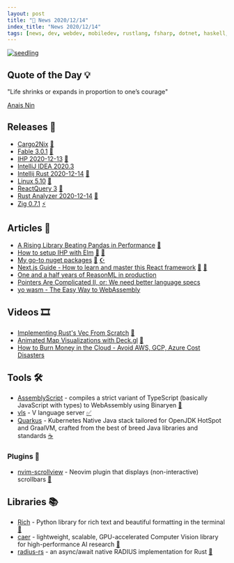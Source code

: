 ```yaml
---
layout: post
title: "📜 News 2020/12/14"
index_title: "News 2020/12/14"
tags: [news, dev, webdev, mobiledev, rustlang, fsharp, dotnet, haskell, linux, reactjs, ziglang, python, elm, csharp, javascript, reasonml, webassembly, vlang, cloud, neovim, java, assemblyscript]
---
```


<a href="https://daily-tech-news.github.io/yyyy/MM/dd/news.html">
  <img src="https://user-images.githubusercontent.com/430272/102158199-ac644600-3e5f-11eb-8b16-1fc4920519c8.jpg"
     alt="seedling"
     class="image">
</a>

## Quote of the Day 💡

"Life shrinks or expands in proportion to one’s courage"

[Anais Nin](https://en.wikipedia.org/wiki/Ana%C3%AFs_Nin)

## Releases 🥳

- [Cargo2Nix](https://github.com/cargo2nix/cargo2nix/releases/tag/v0.9.0) [🦀](https://www.rust-lang.org "#rust")
- [Fable 3.0.1](https://github.com/fable-compiler/Fable/releases/tag/3.0.1) [🔷](https://fsharp.org "#fsharp #dotnet")
- [IHP 2020-12-13](https://github.com/digitallyinduced/ihp/releases/tag/v20201213) [🎩](https://www.haskell.org "#haskell")
- [IntelliJ IDEA 2020.3](https://blog.jetbrains.com/idea/2020/12/intellij-idea-2020-3/)
- [Intellij Rust 2020-12-14](https://intellij-rust.github.io/0/12/14/changelog-137.html) [🦀](https://www.rust-lang.org "#rust")
- [Linux 5.10](https://lkml.org/lkml/2020/12/13/290) [🐧](https://www.linux.org "#linux")
- [ReactQuery 3](https://twitter.com/tannerlinsley/status/1338498989918998532?s=21) [🔶](https://reactjs.org "#reactjs")
- [Rust Analyzer 2020-12-14](https://rust-analyzer.github.io/thisweek/2020/12/14/changelog-55.html) [🦀](https://www.rust-lang.org "#rust")
- [Zig 0.7.1](https://github.com/ziglang/zig/releases/tag/0.7.1) [⚡️](https://ziglang.org "#ziglang")

## Articles 📜

- [A Rising Library Beating Pandas in Performance](https://www.kdnuggets.com/2020/12/rising-library-beating-pandas-performance.html) [🐍](https://www.python.org "#python")
- [How to setup IHP with Elm](https://driftercode.com/blog/ihp-with-elm/) [🔰](https://elm-lang.org) [🎩](https://www.haskell.org "#haskell")
- [My go-to nuget packages](https://www.technicaldogsbody.com/blog/go-to-nuget-packages) [🔷](https://fsharp.org "#fsharp #dotnet") [☪️ ](https://docs.microsoft.com/en-us/dotnet/csharp "#csharp #dotnet")
- [Next.js Guide - How to learn and master this React framework](https://codedamn.com/news/nextjs-guide) [🔶](https://developer.mozilla.org/en-US/docs/Web/JavaScript "#javascript") [🔶](https://reactjs.org "#reactjs")
- [One and a half years of ReasonML in production](https://tech.ahrefs.com/one-and-a-half-years-of-reasonml-in-production-2250cf5ba63b)
- [Pointers Are Complicated II, or: We need better language specs](https://www.ralfj.de/blog/2020/12/14/provenance.html)
- [yo wasm - The Easy Way to WebAssembly](https://deislabs.io/posts/introducing-yo-wasm/)

## Videos 🎞

- [Implementing Rust's Vec From Scratch](https://www.youtube.com/watch?v=3OL95gZgPWA) [🦀](https://www.rust-lang.org "#rust")
- [Animated Map Visualizations with Deck.gl](https://www.youtube.com/watch?v=kHi83pSAFig) [🔶](https://reactjs.org "#reactjs")
- [How to Burn Money in the Cloud - Avoid AWS, GCP, Azure Cost Disasters](https://www.youtube.com/watch?v=N6lYcXjd4pg)

## Tools 🛠

- [AssemblyScript](https://github.com/AssemblyScript/assemblyscript) - compiles a strict variant of TypeScript (basically JavaScript with types) to WebAssembly using Binaryen [🔷](https://www.typescriptlang.org "#typescript")
- [vls](https://github.com/vlang/vls) - V language server [✅](https://vlang.io "#vlang")
- [Quarkus](https://quarkus.io) - Kubernetes Native Java stack tailored for OpenJDK HotSpot and GraalVM, crafted from the best of breed Java libraries and standards [☕️](https://www.java.com "#java")

### Plugins 🔌

- [nvim-scrollview](https://github.com/dstein64/nvim-scrollview) - Neovim plugin that displays (non-interactive) scrollbars [🍃](https://neovim.io "#neovim")

## Libraries 📚

- [Rich](https://github.com/willmcgugan/rich) - Python library for rich text and beautiful formatting in the terminal [🐍](https://www.python.org "#python")
- [caer](https://github.com/jasmcaus/caer) - lightweight, scalable, GPU-accelerated Computer Vision library for high-performance AI research [🦀](https://www.rust-lang.org "#rust")
- [radius-rs](https://dev.to/moznion/released-radius-rs-2e1o) - an async/await native RADIUS implementation for Rust [🦀](https://www.rust-lang.org "#rust")

